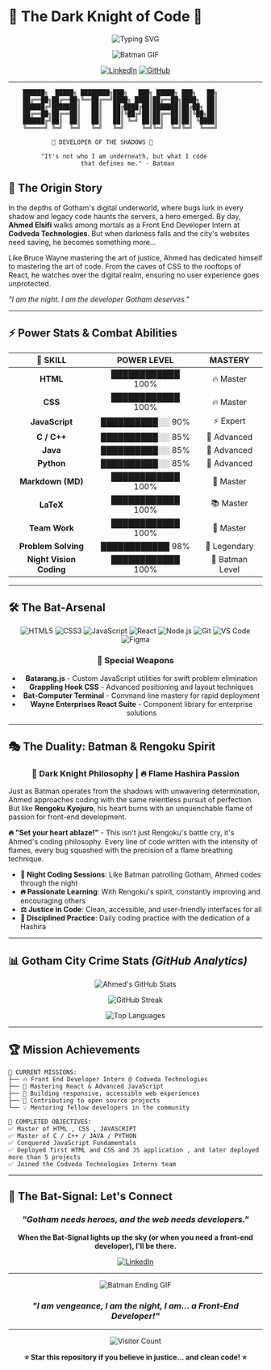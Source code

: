 # 🦇 The Dark Knight of Code 🦇

<div align="center">
  <img src="https://readme-typing-svg.herokuapp.com?font=Fira+Code&size=32&duration=2800&pause=2000&color=FFD700&center=true&vCenter=true&width=940&lines=Ahmed+Mohamed+Soliman+Abd+Elnaby+Elsifi;%F0%9F%A6%87+Front+End+Developer+Intern+%40+Codveda+%F0%9F%A6%87;I+am+the+night.;The+hero+Gotham's+code+deserves..." alt="Typing SVG" />
</div>

<div align="center">
  
  ![Batman GIF]([https://media.giphy.com/media/l2JhORT5IFnj6ioko/giphy.gif](https://media2.giphy.com/media/v1.Y2lkPTc5MGI3NjExZ2I5MGJqaHE4OTJqMG4xMDVxb2FzeW4xbjR1ZG9nMXF1cGZxOG5xbyZlcD12MV9pbnRlcm5hbF9naWZfYnlfaWQmY3Q9Zw/0J9KwSekPdLvE9H0Bv/giphy.gif))
  
  [![LinkedIn](https://img.shields.io/badge/-Ahmed%20Elsifi-0077B5?style=for-the-badge&logo=Linkedin&logoColor=white)](https://www.linkedin.com/in/ahmed-elsifi-b258a537a/)
  [![GitHub](https://img.shields.io/badge/-AhmedElsifi-181717?style=for-the-badge&logo=GitHub&logoColor=white)](https://github.com/AhmedElsifi)
  
</div>

---

```
    ██████╗  █████╗ ████████╗███╗   ███╗ █████╗ ███╗   ██╗
    ██╔══██╗██╔══██╗╚══██╔══╝████╗ ████║██╔══██╗████╗  ██║
    ██████╔╝███████║   ██║   ██╔████╔██║███████║██╔██╗ ██║
    ██╔══██╗██╔══██║   ██║   ██║╚██╔╝██║██╔══██║██║╚██╗██║
    ██████╔╝██║  ██║   ██║   ██║ ╚═╝ ██║██║  ██║██║ ╚████║
    ╚═════╝ ╚═╝  ╚═╝   ╚═╝   ╚═╝     ╚═╝╚═╝  ╚═╝╚═╝  ╚═══╝
                    
            🦇 DEVELOPER OF THE SHADOWS 🦇
    
         "It's not who I am underneath, but what I code 
                    that defines me." - Batman
```

## 🌃 **The Origin Story**

In the depths of Gotham's digital underworld, where bugs lurk in every shadow and legacy code haunts the servers, a hero emerged. By day, **Ahmed Elsifi** walks among mortals as a Front End Developer Intern at **Codveda Technologies**. But when darkness falls and the city's websites need saving, he becomes something more...

Like Bruce Wayne mastering the art of justice, Ahmed has dedicated himself to mastering the art of code. From the caves of CSS to the rooftops of React, he watches over the digital realm, ensuring no user experience goes unprotected.

*"I am the night. I am the developer Gotham deserves."*

---

## ⚡ **Power Stats & Combat Abilities**

<div align="center">

| 🦇 **SKILL** | **POWER LEVEL** | **MASTERY** |
|:---:|:---:|:---:|
| **HTML** | ████████████ 100% | 🔥 Master |
| **CSS** | ████████████ 100% | 🔥 Master |
| **JavaScript** | ██████████░░ 90% | ⚡ Expert |
| **C / C++** | ██████████░░ 85% | 🚀 Advanced |
| **Java** | ██████████░░ 85% | 🚀 Advanced |
| **Python** | ██████████░░ 85% | 🚀 Advanced |
| **Markdown (MD)** | ████████████ 100% | 📝 Master |
| **LaTeX** | ████████████ 100% | 📚 Master |
| **Team Work** | ████████████ 100% | 🤝 Master |
| **Problem Solving** | ████████████ 98% | 🧠 Legendary |
| **Night Vision Coding** | ████████████ 100% | 🦇 Batman Level |

</div>

---

## 🛠️ **The Bat-Arsenal** 

<div align="center">

![HTML5](https://img.shields.io/badge/HTML5-E34F26?style=for-the-badge&logo=html5&logoColor=white)
![CSS3](https://img.shields.io/badge/CSS3-1572B6?style=for-the-badge&logo=css3&logoColor=white)
![JavaScript](https://img.shields.io/badge/JavaScript-F7DF1E?style=for-the-badge&logo=javascript&logoColor=black)
![React](https://img.shields.io/badge/React-20232A?style=for-the-badge&logo=react&logoColor=61DAFB)
![Node.js](https://img.shields.io/badge/Node.js-43853D?style=for-the-badge&logo=node.js&logoColor=white)
![Git](https://img.shields.io/badge/GIT-E44C30?style=for-the-badge&logo=git&logoColor=white)
![VS Code](https://img.shields.io/badge/Visual_Studio-5C2D91?style=for-the-badge&logo=visual%20studio&logoColor=white)
![Figma](https://img.shields.io/badge/Figma-F24E1E?style=for-the-badge&logo=figma&logoColor=white)

### 🦇 **Special Weapons**
- **Batarang.js** - Custom JavaScript utilities for swift problem elimination
- **Grappling Hook CSS** - Advanced positioning and layout techniques  
- **Bat-Computer Terminal** - Command line mastery for rapid deployment
- **Wayne Enterprises React Suite** - Component library for enterprise solutions

</div>

---

## 🎭 **The Duality: Batman & Rengoku Spirit**

<div align="center">
  
  ### 🦇 **Dark Knight Philosophy** | 🔥 **Flame Hashira Passion**
  
</div>

Just as Batman operates from the shadows with unwavering determination, Ahmed approaches coding with the same relentless pursuit of perfection. But like **Rengoku Kyojuro**, his heart burns with an unquenchable flame of passion for front-end development.

**🔥 "Set your heart ablaze!"** - This isn't just Rengoku's battle cry, it's Ahmed's coding philosophy. Every line of code written with the intensity of flames, every bug squashed with the precision of a flame breathing technique.

- **🌙 Night Coding Sessions**: Like Batman patrolling Gotham, Ahmed codes through the night
- **🔥 Passionate Learning**: With Rengoku's spirit, constantly improving and encouraging others
- **⚖️ Justice in Code**: Clean, accessible, and user-friendly interfaces for all
- **🥋 Disciplined Practice**: Daily coding practice with the dedication of a Hashira

---

## 📊 **Gotham City Crime Stats** *(GitHub Analytics)*

<div align="center">
  
  ![Ahmed's GitHub Stats](https://github-readme-stats.vercel.app/api?username=AhmedElsifi&show_icons=true&theme=dark&bg_color=0d1117&title_color=FFD700&icon_color=FFD700&text_color=c9d1d9&border_color=30363d)
  
  ![GitHub Streak](https://github-readme-streak-stats.herokuapp.com/?user=AhmedElsifi&theme=dark&background=0d1117&ring=FFD700&fire=FFD700&currStreakLabel=FFD700&sideNums=c9d1d9&currStreakNum=c9d1d9&dates=8b949e)
  
  ![Top Languages](https://github-readme-stats.vercel.app/api/top-langs/?username=AhmedElsifi&layout=compact&theme=dark&bg_color=0d1117&title_color=FFD700&text_color=c9d1d9&border_color=30363d)
  
</div>

---

## 🏆 **Mission Achievements**

```
🦇 CURRENT MISSIONS:
├── 🔥 Front End Developer Intern @ Codveda Technologies
├── 🌟 Mastering React & Advanced JavaScript  
├── 🎯 Building responsive, accessible web experiences
├── 🚀 Contributing to open source projects
└── 💡 Mentoring fellow developers in the community

🏅 COMPLETED OBJECTIVES:
✅ Master of HTML , CSS , JAVASCRIPT
✅ Master of C / C++ / JAVA / PYTHON
✅ Conquered JavaScript Fundamentals  
✅ Deployed first HTML and CSS and JS application , and later deployed more than 5 projects
✅ Joined the Codveda Technologies Interns team
```

</div>

---

## 🌆 **The Bat-Signal: Let's Connect**

<div align="center">

### *"Gotham needs heroes, and the web needs developers."*

**When the Bat-Signal lights up the sky (or when you need a front-end developer), I'll be there.**

[![LinkedIn](https://img.shields.io/badge/🦇%20Professional%20Network-0077B5?style=for-the-badge&logo=Linkedin&logoColor=white)](https://www.linkedin.com/in/ahmed-elsifi-b258a537a/)
<!-- [![Email](https://img.shields.io/badge/🔥%20Direct%20Contact-D14836?style=for-the-badge&logo=gmail&logoColor=white)](mailto:ahmed.elsifi@example.com) -->
<!-- [![Portfolio](https://img.shields.io/badge/🌟%20Wayne%20Enterprises%20Portal-000000?style=for-the-badge&logo=About.me&logoColor=white)](#) -->

---

![Batman Ending GIF]([https://media.giphy.com/media/FnGJfc18tDDHy/giphy.gif](https://media1.tenor.com/m/s6s583hqPP4AAAAC/the-batman.gif))

### *"I am vengeance, I am the night, I am... a Front-End Developer!"*

</div>

---

<div align="center">
  <img src="https://komarev.com/ghpvc/?username=AhmedElsifi&color=yellow&style=for-the-badge&label=VISITORS+TO+THE+BATCAVE" alt="Visitor Count" />
</div>

<div align="center">

**⭐ Star this repository if you believe in justice... and clean code! ⭐**

</div>
